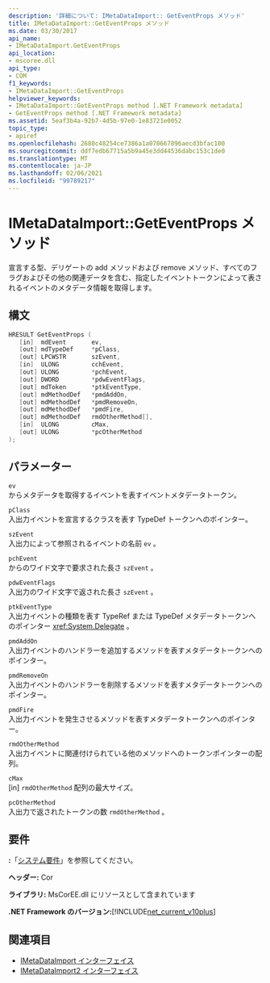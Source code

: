```yaml
---
description: '詳細について: IMetaDataImport:: GetEventProps メソッド'
title: IMetaDataImport::GetEventProps メソッド
ms.date: 03/30/2017
api_name:
- IMetaDataImport.GetEventProps
api_location:
- mscoree.dll
api_type:
- COM
f1_keywords:
- IMetaDataImport::GetEventProps
helpviewer_keywords:
- IMetaDataImport::GetEventProps method [.NET Framework metadata]
- GetEventProps method [.NET Framework metadata]
ms.assetid: 5eaf3b4a-92b7-4d5b-97e0-1e83721e0052
topic_type:
- apiref
ms.openlocfilehash: 2680c48254ce7386a1a070667896aecd3bfac100
ms.sourcegitcommit: ddf7edb67715a5b9a45e3dd44536dabc153c1de0
ms.translationtype: MT
ms.contentlocale: ja-JP
ms.lasthandoff: 02/06/2021
ms.locfileid: "99789217"
---
```

# <a name="imetadataimportgeteventprops-method"></a>IMetaDataImport::GetEventProps メソッド

宣言する型、デリゲートの add メソッドおよび remove メソッド、すべてのフラグおよびその他の関連データを含む、指定したイベントトークンによって表されるイベントのメタデータ情報を取得します。  
  
## <a name="syntax"></a>構文  
  
```cpp  
HRESULT GetEventProps (  
   [in]  mdEvent       ev,  
   [out] mdTypeDef     *pClass,
   [out] LPCWSTR       szEvent,
   [in]  ULONG         cchEvent,
   [out] ULONG         *pchEvent,
   [out] DWORD         *pdwEventFlags,  
   [out] mdToken       *ptkEventType,  
   [out] mdMethodDef   *pmdAddOn,
   [out] mdMethodDef   *pmdRemoveOn,
   [out] mdMethodDef   *pmdFire,
   [out] mdMethodDef   rmdOtherMethod[],
   [in]  ULONG         cMax,  
   [out] ULONG         *pcOtherMethod  
);  
```  
  
## <a name="parameters"></a>パラメーター  

 `ev`  
 からメタデータを取得するイベントを表すイベントメタデータトークン。  
  
 `pClass`  
 入出力イベントを宣言するクラスを表す TypeDef トークンへのポインター。  
  
 `szEvent`  
 入出力によって参照されるイベントの名前 `ev` 。  
  
 `pchEvent`  
 からのワイド文字で要求された長さ `szEvent` 。  
  
 `pdwEventFlags`  
 入出力のワイド文字で返された長さ `szEvent` 。  
  
 `ptkEventType`  
 入出力イベントの種類を表す TypeRef または TypeDef メタデータトークンへのポインター <xref:System.Delegate> 。  
  
 `pmdAddOn`  
 入出力イベントのハンドラーを追加するメソッドを表すメタデータトークンへのポインター。  
  
 `pmdRemoveOn`  
 入出力イベントのハンドラーを削除するメソッドを表すメタデータトークンへのポインター。  
  
 `pmdFire`  
 入出力イベントを発生させるメソッドを表すメタデータトークンへのポインター。  
  
 `rmdOtherMethod`  
 入出力イベントに関連付けられている他のメソッドへのトークンポインターの配列。  
  
 `cMax`  
 [in] `rmdOtherMethod` 配列の最大サイズ。  
  
 `pcOtherMethod`  
 入出力で返されたトークンの数 `rmdOtherMethod` 。  
  
## <a name="requirements"></a>要件  

 **:**「[システム要件](../../get-started/system-requirements.md)」を参照してください。  
  
 **ヘッダー:** Cor  
  
 **ライブラリ:** MsCorEE.dll にリソースとして含まれています  
  
 **.NET Framework のバージョン:**[!INCLUDE[net_current_v10plus](../../../../includes/net-current-v10plus-md.md)]  
  
## <a name="see-also"></a>関連項目

- [IMetaDataImport インターフェイス](imetadataimport-interface.md)
- [IMetaDataImport2 インターフェイス](imetadataimport2-interface.md)
